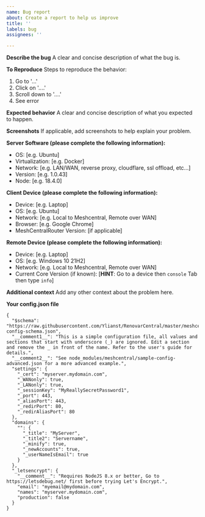 ```yaml
---
name: Bug report
about: Create a report to help us improve
title: ''
labels: bug
assignees: ''

---
```


**Describe the bug**
A clear and concise description of what the bug is.

**To Reproduce**
Steps to reproduce the behavior:
1. Go to '...'
2. Click on '....'
3. Scroll down to '....'
4. See error

**Expected behavior**
A clear and concise description of what you expected to happen.

**Screenshots**
If applicable, add screenshots to help explain your problem.

**Server Software (please complete the following information):**
 - OS: [e.g. Ubuntu]
 - Virtualization: [e.g. Docker]
 - Network: [e.g. LAN/WAN, reverse proxy, cloudflare, ssl offload, etc...]
 - Version: [e.g. 1.0.43]
 - Node: [e.g. 18.4.0]

**Client Device (please complete the following information):**
 - Device: [e.g. Laptop]
 - OS: [e.g. Ubuntu]
 - Network: [e.g. Local to Meshcentral, Remote over WAN]
 - Browser: [e.g. Google Chrome]
 - MeshCentralRouter Version: [if applicable]

**Remote Device (please complete the following information):**
 - Device: [e.g. Laptop]
 - OS: [e.g. Windows 10 21H2]
 - Network: [e.g. Local to Meshcentral, Remote over WAN]
 - Current Core Version (if known): [**HINT**: Go to a device then `console` Tab then type `info`]

**Additional context**
Add any other context about the problem here.

**Your config.json file**
```
{
  "$schema": "https://raw.githubusercontent.com/Ylianst/RenovarCentral/master/meshcentral-config-schema.json",
  "__comment1__": "This is a simple configuration file, all values and sections that start with underscore (_) are ignored. Edit a section and remove the _ in front of the name. Refer to the user's guide for details.",
  "__comment2__": "See node_modules/meshcentral/sample-config-advanced.json for a more advanced example.",
  "settings": {
    "_cert": "myserver.mydomain.com",
    "_WANonly": true,
    "_LANonly": true,
    "_sessionKey": "MyReallySecretPassword1",
    "_port": 443,
    "_aliasPort": 443,
    "_redirPort": 80,
    "_redirAliasPort": 80
  },
  "domains": {
    "": {
      "_title": "MyServer",
      "_title2": "Servername",
      "_minify": true,
      "_newAccounts": true,
      "_userNameIsEmail": true
    }
  },
  "_letsencrypt": {
    "__comment__": "Requires NodeJS 8.x or better, Go to https://letsdebug.net/ first before trying Let's Encrypt.",
    "email": "myemail@mydomain.com",
    "names": "myserver.mydomain.com",
    "production": false
  }
}
```
